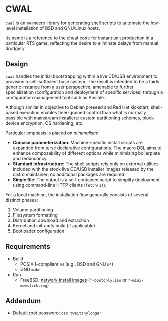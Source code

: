 # CWAL

`cwal` is an `m4` macro library for generating shell scripts to automate
the low-level installation of BSD and GNU/Linux hosts.

Its name is a reference to the cheat code for instant unit production in
a particular RTS game, reflecting the desire to eliminate delays from
manual drudgery.

## Design

`cwal` handles the initial bootstrapping within a live CD/USB
environment to provision a self-sufficient base system.
The result is intended to be a fairly generic instance from a user
perspective, amenable to further specialization (configuration and
deployment of specific services) through a configuration management tool
such as Ansible.

Although similar in objective to Debian preseed and Red Hat kickstart,
shell-based execution enables finer-grained control than what is
normally possible with mainstream installers: custom partitioning
schemes, block device encryption, OS hardening, etc.

Particular emphasis is placed on _minimalism_:

* **Concise parameterization**:
  Machine-specific install scripts are expanded from terse declarative
  configurations.
  The macro DSL aims to enhance composability of different options while
  minimizing boilerplate and redundancy.
* **Standard infrastructure**:
  The shell scripts rely only on external utilities included with the
  stock live CD/USB installer images released by the distro maintainer;
  no additional packages are required.
* **Single file**:
  The output is a self-contained script to simplify deployment using
  command-line HTTP clients (`fetch(1)`).

For a local machine, the installation flow generally consists of several
distinct phases:

1. Volume partitioning
1. Filesystem formatting
1. Distribution download and extraction
1. Kernel and initramfs build (if applicable)
1. Bootloader configuration

## Requirements

* Build
  * POSIX.1-compliant `m4` (e.g., BSD and GNU `m4`)
  * GNU `make`
* Run
  * FreeBSD: [network install images](https://download.freebsd.org/ftp/releases/amd64/amd64/ISO-IMAGES/12.0/)
    (`*-bootonly.iso` or `*-mini-memstick.img`)

## Addendum

* Default root password: `can'twaitanylonger`
